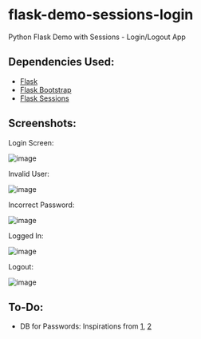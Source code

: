 # flask-demo-sessions-login
Python Flask Demo with Sessions - Login/Logout App

## Dependencies Used:

- [Flask](http://flask.pocoo.org/docs/1.0/quickstart/)
- [Flask Bootstrap](https://pythonhosted.org/Flask-Bootstrap/)
- [Flask Sessions](http://flask.pocoo.org/docs/1.0/quickstart/#sessions)

## Screenshots:

Login Screen:

![image](https://user-images.githubusercontent.com/567298/50206589-8a20b600-0374-11e9-8980-cb3e0c81a921.png)

Invalid User:

![image](https://user-images.githubusercontent.com/567298/50206629-a1f83a00-0374-11e9-8134-eedcace4fdcb.png)

Incorrect Password:

![image](https://user-images.githubusercontent.com/567298/50206668-c81dda00-0374-11e9-9632-1f70752dfac2.png)

Logged In:

![image](https://user-images.githubusercontent.com/567298/50206643-b0465600-0374-11e9-8b70-bb11a3fc2697.png)

Logout:

![image](https://user-images.githubusercontent.com/567298/50206653-b89e9100-0374-11e9-9e89-17a7065599bb.png)

## To-Do:

- DB for Passwords: Inspirations from [1](https://gist.github.com/Nelson1204/5dc07dd50b390a3624ad406bdc348164), [2](https://github.com/maxcountryman/flask-login/issues/319)
